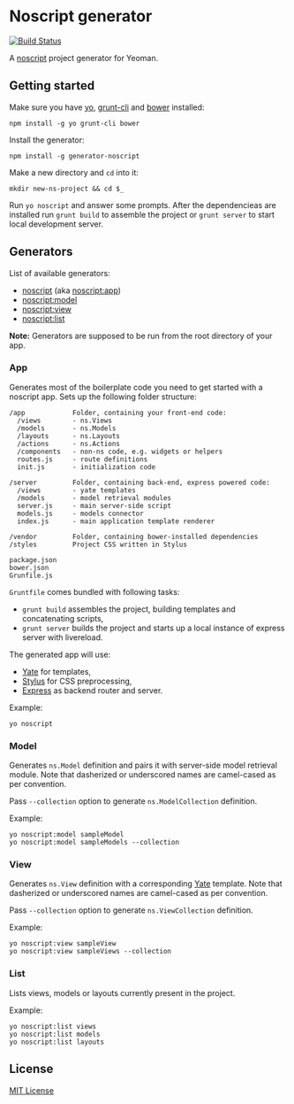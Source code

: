 # Noscript generator
[![Build Status](https://secure.travis-ci.org/Lapple/generator-noscript.png?branch=master)](https://travis-ci.org/Lapple/generator-noscript)

A [noscript](https://github.com/pasaran/noscript/) project generator for Yeoman.

## Getting started

Make sure you have [yo](https://github.com/yeoman/yo), [grunt-cli](https://github.com/gruntjs/grunt-cli) and [bower](https://github.com/bower/bower) installed:

    npm install -g yo grunt-cli bower

Install the generator:

    npm install -g generator-noscript

Make a new directory and `cd` into it:

    mkdir new-ns-project && cd $_

Run `yo noscript` and answer some prompts. After the dependencieas are
installed run `grunt build` to assemble the project or `grunt server` to
start local development server.

## Generators

List of available generators:

- [noscript](#app) (aka [noscript:app](#app))
- [noscript:model](#model)
- [noscript:view](#view)
- [noscript:list](#list)

**Note:** Generators are supposed to be run from the root directory of your app.

### App

Generates most of the boilerplate code you need to get started with a noscript
app. Sets up the following folder structure:

```
/app            Folder, containing your front-end code:
  /views        - ns.Views
  /models       - ns.Models
  /layouts      - ns.Layouts
  /actions      - ns.Actions
  /components   - non-ns code, e.g. widgets or helpers
  routes.js     - route definitions
  init.js       - initialization code

/server         Folder, containing back-end, express powered code:
  /views        - yate templates
  /models       - model retrieval modules
  server.js     - main server-side script
  models.js     - models connector
  index.js      - main application template renderer

/vendor         Folder, containing bower-installed dependencies
/styles         Project CSS written in Stylus

package.json
bower.json
Grunfile.js
```

`Gruntfile` comes bundled with following tasks:

- `grunt build` assembles the project, building templates and concatenating
scripts,
- `grunt server` builds the project and starts up a local instance
of express server with livereload.

The generated app will use:

- [Yate](https://github.com/pasaran/yate/) for templates,
- [Stylus](https://github.com/learnboost/stylus) for CSS preprocessing,
- [Express](https://github.com/visionmedia/express) as backend router and server.

Example:

    yo noscript

### Model

Generates `ns.Model` definition and pairs it with server-side model retrieval
module. Note that dasherized or underscored names are camel-cased as per
convention.

Pass `--collection` option to generate `ns.ModelCollection` definition.

Example:

    yo noscript:model sampleModel
    yo noscript:model sampleModels --collection

### View

Generates `ns.View` definition with a corresponding
[Yate](https://github.com/pasaran/yate/) template. Note that dasherized or
underscored names are camel-cased as per convention.

Pass `--collection` option to generate `ns.ViewCollection` definition.

Example:

    yo noscript:view sampleView
    yo noscript:view sampleViews --collection

### List

Lists views, models or layouts currently present in the project.

Example:

    yo noscript:list views
    yo noscript:list models
    yo noscript:list layouts

## License
[MIT License](http://en.wikipedia.org/wiki/MIT_License)
